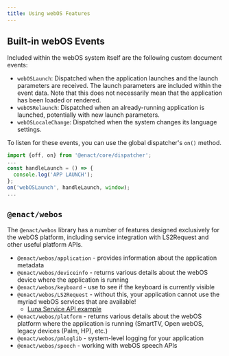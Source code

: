 ```yaml
---
title: Using webOS Features
---
```


## Built-in webOS Events

Included within the webOS system itself are the following custom document events:

*   `webOSLaunch`: Dispatched when the application launches and the launch parameters are received. The launch parameters are included within the event data. Note that this does not necessarily mean that the application has been loaded or rendered.
*   `webOSRelaunch`: Dispatched when an already-running application is launched, potentially with new launch parameters.
*   `webOSLocaleChange`: Dispatched when the system changes its language settings.

To listen for these events, you can use the global dispatcher's `on()` method.

```js
import {off, on} from '@enact/core/dispatcher';
...
const handleLaunch = () => {
  console.log('APP LAUNCH');
};
on('webOSLaunch', handleLaunch, window);
...
```

## `@enact/webos`

The `@enact/webos` library has a number of features designed exclusively for the webOS platform, including service integration
with LS2Request and other useful platform APIs.

*   `@enact/webos/application` - provides information about the application metadata
*   `@enact/webos/deviceinfo` - returns various details about the webOS device where the application is running
*   `@enact/webos/keyboard` - use to see if the keyboard is currently visible
*   `@enact/webos/LS2Request` - without this, your application cannot use the myriad webOS services that are available!
    *    [Luna Service API example](./luna-service-api.md#example)
*   `@enact/webos/platform` - returns various details about the webOS platform where the application is running (SmartTV, Open webOS, legacy devices (Palm, HP), etc.)
*   `@enact/webos/pmloglib` - system-level logging for your application
*   `@enact/webos/speech` - working with webOS speech APIs
